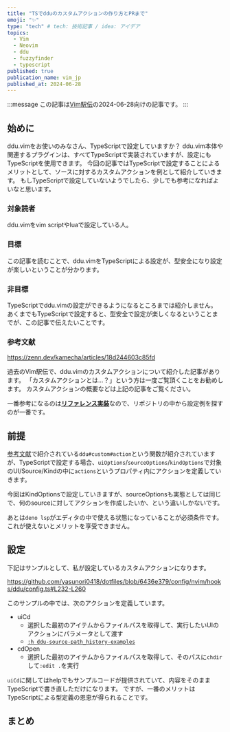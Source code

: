 ```yaml
---
title: "TSでdduのカスタムアクションの作り方とPRまで"
emoji: "✨"
type: "tech" # tech: 技術記事 / idea: アイデア
topics:
  - Vim
  - Neovim
  - ddu
  - fuzzyfinder
  - typescript
published: true
publication_name: vim_jp
published_at: 2024-06-28
---
```


<!-- textlint-disable -->
:::message
この記事は[Vim駅伝](https://vim-jp.org/ekiden/)の2024-06-28向けの記事です。
:::
<!-- textlint-enable -->

## 始めに

ddu.vimをお使いのみなさん、TypeScriptで設定していますか？
ddu.vim本体や関連するプラグインは、すべてTypeScriptで実装されていますが、設定にもTypeScriptを使用できます。
今回の記事ではTypeScriptで設定することによるメリットとして、ソースに対するカスタムアクションを例として紹介していきます。
もしTypeScriptで設定していないようでしたら、少しでも参考になればよいなと思います。

### 対象読者

ddu.vimをvim scriptやluaで設定している人。

### 目標

この記事を読むことで、ddu.vimをTypeScriptによる設定が、型安全になり設定が楽しいということが分かります。

### 非目標

TypeScriptでddu.vimの設定ができるようになるところまでは紹介しません。
あくまでもTypeScriptで設定すると、型安全で設定が楽しくなるということまでが、この記事で伝えたいことです。

### 参考文献

https://zenn.dev/kamecha/articles/18d244603c85fd

過去のVim駅伝で、ddu.vimのカスタムアクションについて紹介した記事があります。
「カスタムアクションとは…？」という方は一度ご覧頂くことをお勧めします。
カスタムアクションの概要などは上記の記事をご覧ください。

一番参考になるのは[**リファレンス実装**](https://github.com/Shougo/shougo-s-github)なので、リポジトリの中から設定例を探すのが一番です。

## 前提

[参考文献](https://zenn.dev/kamecha/articles/18d244603c85fd)で紹介されている`ddu#custom#action`という関数が紹介されていますが、TypeScriptで設定する場合、`uiOptions`/`sourceOptions`/`kindOptions`で対象のUI/Source/Kindの中に`actions`というプロパティ内にアクションを定義していきます。

今回はKindOptionsで設定していきますが、sourceOptionsも実態としては同じで、何のsourceに対してアクションを作成したいか、という違いしかないです。

あとは`deno lsp`がエディタの中で使える状態になっていることが必須条件です。
これが使えないとメリットを享受できません。

## 設定

下記はサンプルとして、私が設定しているカスタムアクションになります。

https://github.com/yasunori0418/dotfiles/blob/6436e379/config/nvim/hooks/ddu/config.ts#L232-L260

このサンプルの中では、次のアクションを定義しています。

- uiCd
  - 選択した最初のアイテムからファイルパスを取得して、実行したいUIのアクションにパラメータとして渡す
  - [`:h ddu-source-path_history-examples`](https://github.com/Shougo/ddu-source-path_history/blob/1ad4de5/doc/ddu-source-path_history.txt#L33-L54)
- cdOpen
  - 選択した最初のアイテムからファイルパスを取得して、そのパスに`chdir`して`:edit .`を実行

`uiCd`に関してはhelpでもサンプルコードが提供されていて、内容をそのままTypeScriptで書き直しただけになります。
ですが、一番のメリットはTypeScriptによる型定義の恩恵が得られることです。

## まとめ
